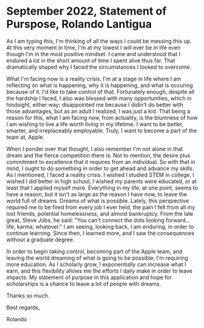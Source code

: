 # September 2022, Statement of Purspose, Rolando Lantigua
As I am typing this, I'm thinking of all the ways I could be messing this up. At this very moment in time, I'm at my lowest I will ever be in life even though I'm in the most positive mindset. I came and understood that I endured a lot in the short amount of time I spent alive thus far. That dramatically shaped why I faced the circumstances I looked to overcome. 

What I'm facing now is a reality crisis. I'm at a stage in life where I am reflecting on what is happening, why it is happening, and what is occuring because of it. I'd like to take control of that. Fortunately enough, despite all the hardship I faced, I also was blessed with many opportunities, which in hindsight, either way; disappointed me because I didin't do better with those advantages, but as an adult I realized, I was just a kid. That being a reason for this, what I am facing now, from actuality, is the bluntness of how I am wishing to live a life worth living in my lifetime. I want to be better, smarter, and irreplaceably employable. Truly, I want to become a part of the team at, Apple. 

When I ponder over that thought, I also remember I'm not alone in that dream and the fierce competition there is. Not to mention, the desire plus commitment to excellence that it requires from an individual. So with that in mind, I ought to do something in order to get ahead and advance my skills. As I mentioned, I faced a reality crisis. I wished I studied STEM in college, I wished I did better in high school, I wished my parents were educated, or at least that I applied myself more. Everything in my life, at one point, seems to have a reason, but it isn't as large as the reason I have now, to leave the world full of dreams. Dreams of what is possible. Lately, this perspective required me to be fired from every job I ever held, the pain I felt from all my lost friends, potential homelessness, and almost bankruptcy. From the late great, Steve Jobs, he said: "You can't connect the dots looking forward... life, karma, whatever." I am seeing, looking back, I am enduring, in order to continue learning. Since then, I learned more, and I saw the consequences without a graduate degree. 

In order to begin taking control, becoming part of the Apple team, and leaving the world dreaming of what is going to be possible; I'm requiring more education. As I scholarly grow, I exponentially can increase what I earn, and this flexibility allows me the efforts I daily make in order to leave impacts. My statement of purpose in this application and hope for scholarships is a chance to leave a lot of people with dreams. 

Thanks so much. 

Best regards,

Rolando
